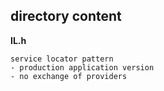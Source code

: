 ## directory content

**IL.h**
```
service locator pattern
- production application version
- no exchange of providers
```

